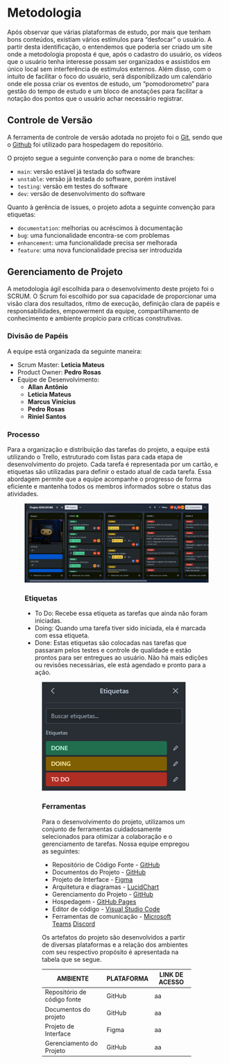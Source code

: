 
# Metodologia

Após observar que várias plataformas de estudo, por mais que tenham bons conteúdos, existiam vários estímulos para “desfocar” o usuário. A partir desta identificação, o entendemos que poderia ser criado um site onde a metodologia proposta é que, após o cadastro do usuário, os vídeos que o usuário tenha interesse possam ser organizados e assistidos em único local sem interferência de estímulos externos. Além disso, com o intuito de facilitar o foco do usuário, será disponibilizado um calendário onde ele possa criar os eventos de estudo, um “pomodorometro” para gestão do tempo de estudo e um bloco de anotações para facilitar a notação dos pontos que o usuário achar necessário registrar.

## Controle de Versão

A ferramenta de controle de versão adotada no projeto foi o
[Git](https://git-scm.com/), sendo que o [Github](https://github.com)
foi utilizado para hospedagem do repositório.

O projeto segue a seguinte convenção para o nome de branches:

- `main`: versão estável já testada do software
- `unstable`: versão já testada do software, porém instável
- `testing`: versão em testes do software
- `dev`: versão de desenvolvimento do software

Quanto à gerência de issues, o projeto adota a seguinte convenção para
etiquetas:

- `documentation`: melhorias ou acréscimos à documentação
- `bug`: uma funcionalidade encontra-se com problemas
- `enhancement`: uma funcionalidade precisa ser melhorada
- `feature`: uma nova funcionalidade precisa ser introduzida

## Gerenciamento de Projeto
A metodologia ágil escolhida para o desenvolvimento deste projeto foi o SCRUM. O Scrum foi escolhido por sua capacidade de proporcionar uma visão clara dos resultados, ritmo de execução, definição clara de papéis e responsabilidades, empowerment da equipe, compartilhamento de conhecimento e ambiente propício para críticas construtivas. 

### Divisão de Papéis

A equipe está organizada da seguinte maneira:
- Scrum Master: <b>Leticia Mateus</b>
- Product Owner: <b>Pedro Rosas</b>
- Equipe de Desenvolvimento:<br>
  - <b>Allan Antônio</b>
  - <b>Leticia Mateus</b><br>
  - <b>Marcus Vinícius</b><br>
  - <b>Pedro Rosas</b><br>
  - <b>Riniel Santos</b><br>


### Processo
Para a organização e distribuição das tarefas do projeto, a equipe está utilizando o Trello, estruturado com listas para cada etapa de desenvolvimento do projeto. Cada tarefa é representada por um cartão, e etiquetas são utilizadas para definir o estado atual de cada tarefa. Essa abordagem permite que a equipe acompanhe o progresso de forma eficiente e mantenha todos os membros informados sobre o status das atividades.
<figure> 
  <img src="img/trello.png"
</figure>

### Etiquetas
- To Do: Recebe essa etiqueta as tarefas que ainda não foram iniciadas. 
- Doing: Quando uma tarefa tiver sido iniciada, ela é marcada com essa etiqueta. 
- Done: Estas etiquetas são colocadas nas tarefas que passaram pelos testes e controle de qualidade e estão prontos para ser entregues ao usuário. Não há mais edições ou revisões necessárias, ele está agendado e pronto para a ação.
<figure> 
  <img src="img/etiquetas-trello.png"
</figure>

### Ferramentas

Para o desenvolvimento do projeto, utilizamos um conjunto de ferramentas cuidadosamente selecionados para otimizar a colaboração e o gerenciamento de tarefas. Nossa equipe empregou as seguintes:

- Repositório de Código Fonte - [GitHub](https://github.com/)
- Documentos do Projeto - [GitHub](https://github.com/)
- Projeto de Interface - [Figma](https://www.figma.com/)
- Arquitetura e diagramas - [LucidChart](https://www.lucidchart.com/pages/pt)
- Gerenciamento do Projeto - [GitHub](https://github.com/)
- Hospedagem - [GitHub Pages](https://pages.github.com/)
- Editor de código - [Visual Studio Code](https://code.visualstudio.com/)
- Ferramentas de comunicação - [Microsoft Teams](https://teams.microsoft.com/) [Discord](https://discord.com/)

Os artefatos do projeto são desenvolvidos a partir de diversas plataformas e a relação dos ambientes com seu respectivo propósito é apresentada na tabela que se segue.

| AMBIENTE                            | PLATAFORMA                         | LINK DE ACESSO                         |
|-------------------------------------|------------------------------------|----------------------------------------|
| Repositório de código fonte         | GitHub                             |aa|
| Documentos do projeto               | GitHub                             |aa|
| Projeto de Interface                | Figma                              |aa|
| Gerenciamento do Projeto            | GitHub                             |aa|
